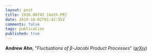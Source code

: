 ```yaml
---
layout: post
title: 1910.00743 [math.PR]
date: 2019-10-02T01:42:55Z
comments: false
tags: publication
published: true
---
```


<b>Andrew Ahn</b>, "<i>Fluctuations of $β$-Jacobi Product Processes</i>" ([arXiv](http://arxiv.org/abs/1910.00743v3))
